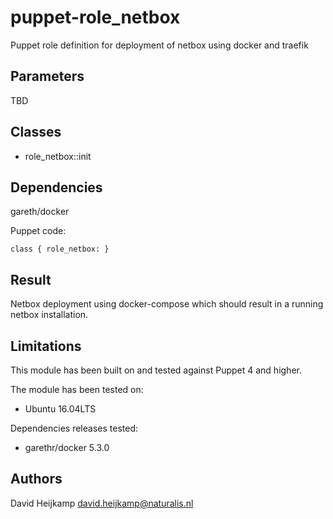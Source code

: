 # puppet-role_netbox

Puppet role definition for deployment of netbox using docker and traefik

## Parameters

TBD

## Classes

- role_netbox::init

## Dependencies

gareth/docker

Puppet code:

```
class { role_netbox: }
```

## Result

Netbox deployment using docker-compose which should result in a running
netbox installation.

## Limitations

This module has been built on and tested against Puppet 4 and higher.

The module has been tested on:

- Ubuntu 16.04LTS

Dependencies releases tested:

- garethr/docker 5.3.0

## Authors

David Heijkamp <david.heijkamp@naturalis.nl>
